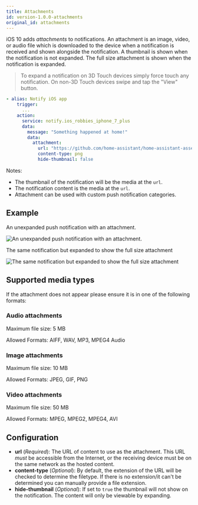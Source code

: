 ```yaml
---
title: Attachments
id: version-1.0.0-attachments
original_id: attachments
---
```


iOS 10 adds *attachments* to notifications. An attachment is an image, video, or audio file which is downloaded to the device when a notification is received and shown alongside the notification. A thumbnail is shown when the notification is not expanded. The full size attachment is shown when the notification is expanded.

> To expand a notification on 3D Touch devices simply force touch any notification. On non-3D Touch devices swipe and tap the "View" button.

```yaml
- alias: Notify iOS app
    trigger:
      ...
    action:
      service: notify.ios_robbies_iphone_7_plus
      data:
        message: "Something happened at home!"
        data:
          attachment:
            url: "https://github.com/home-assistant/home-assistant-assets/blob/master/logo-round-192x192.png?raw=true"
            content-type: png
            hide-thumbnail: false
```

Notes:

- The thumbnail of the notification will be the media at the `url`.
- The notification content is the media at the `url`.
- Attachment can be used with custom push notification categories.

## Example

An unexpanded push notification with an attachment.

![An unexpanded push notification with an attachment.](assets/ios/attachment.png)

The same notification but expanded to show the full size attachment

![The same notification but expanded to show the full size attachment](assets/ios/expanded_attachment.png)

## Supported media types

If the attachment does not appear please ensure it is in one of the following formats:

### Audio attachments

Maximum file size: 5 MB

Allowed Formats: AIFF, WAV, MP3, MPEG4 Audio

### Image attachments

Maximum file size: 10 MB

Allowed Formats: JPEG, GIF, PNG

### Video attachments

Maximum file size: 50 MB

Allowed Formats: MPEG, MPEG2, MPEG4, AVI

## Configuration

- **url** (*Required*): The URL of content to use as the attachment. This URL *must* be accessible from the Internet, or the receiving device must be on the same network as the hosted content.
- **content-type** (*Optional*): By default, the extension of the URL will be checked to determine the filetype. If there is no extension/it can't be determined you can manually provide a file extension.
- **hide-thumbnail** (*Optional*): If set to `true` the thumbnail will not show on the notification. The content will only be viewable by expanding.